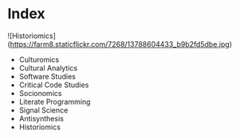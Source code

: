 Index
=====
![Historiomics] (https://farm8.staticflickr.com/7268/13788604433_b9b2fd5dbe.jpg)
* Culturomics
* Cultural Analytics
* Software Studies
* Critical Code Studies
* Socionomics
* Literate Programming
* Signal Science
* Antisynthesis
* Historiomics
